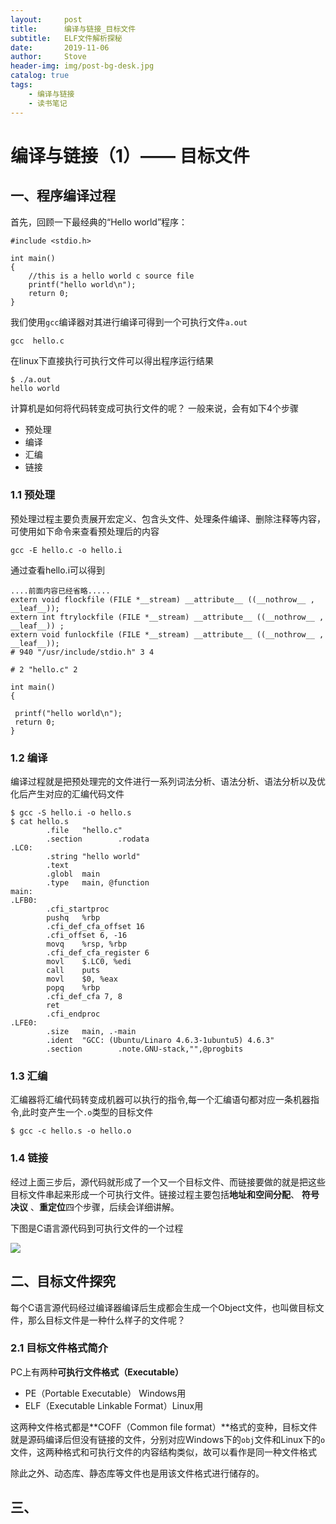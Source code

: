 ```yaml
---
layout:     post
title:      编译与链接_目标文件
subtitle:   ELF文件解析探秘
date:       2019-11-06
author:     Stove
header-img: img/post-bg-desk.jpg
catalog: true
tags:
    - 编译与链接
    - 读书笔记
--- 
```


# 编译与链接（1）—— 目标文件

## 一、程序编译过程
首先，回顾一下最经典的“Hello world”程序：
```
#include <stdio.h>

int main()
{
    //this is a hello world c source file
    printf("hello world\n");
    return 0;
}
```
我们使用`gcc`编译器对其进行编译可得到一个可执行文件`a.out`
```
gcc  hello.c
```
在linux下直接执行可执行文件可以得出程序运行结果
```
$ ./a.out 
hello world
```
计算机是如何将代码转变成可执行文件的呢？
一般来说，会有如下4个步骤
- 预处理
- 编译
- 汇编
- 链接

### 1.1 预处理
预处理过程主要负责展开宏定义、包含头文件、处理条件编译、删除注释等内容，可使用如下命令来查看预处理后的内容
```
gcc -E hello.c -o hello.i
```
通过查看hello.i可以得到
```
....前面内容已经省略.....
extern void flockfile (FILE *__stream) __attribute__ ((__nothrow__ , __leaf__));
extern int ftrylockfile (FILE *__stream) __attribute__ ((__nothrow__ , __leaf__)) ;
extern void funlockfile (FILE *__stream) __attribute__ ((__nothrow__ , __leaf__));
# 940 "/usr/include/stdio.h" 3 4

# 2 "hello.c" 2

int main()
{

 printf("hello world\n");
 return 0;
}
```
### 1.2 编译

编译过程就是把预处理完的文件进行一系列词法分析、语法分析、语法分析以及优化后产生对应的汇编代码文件

```
$ gcc -S hello.i -o hello.s
$ cat hello.s
        .file   "hello.c"
        .section        .rodata
.LC0:
        .string "hello world"
        .text
        .globl  main
        .type   main, @function
main:
.LFB0:
        .cfi_startproc
        pushq   %rbp
        .cfi_def_cfa_offset 16
        .cfi_offset 6, -16
        movq    %rsp, %rbp
        .cfi_def_cfa_register 6
        movl    $.LC0, %edi
        call    puts
        movl    $0, %eax
        popq    %rbp
        .cfi_def_cfa 7, 8
        ret
        .cfi_endproc
.LFE0:
        .size   main, .-main
        .ident  "GCC: (Ubuntu/Linaro 4.6.3-1ubuntu5) 4.6.3"
        .section        .note.GNU-stack,"",@progbits
```

### 1.3 汇编
汇编器将汇编代码转变成机器可以执行的指令,每一个汇编语句都对应一条机器指令,此时变产生一个`.o`类型的目标文件

```
$ gcc -c hello.s -o hello.o
```
### 1.4 链接
经过上面三步后，源代码就形成了一个又一个目标文件、而链接要做的就是把这些目标文件串起来形成一个可执行文件。链接过程主要包括**地址和空间分配**、 **符号决议** 、**重定位**四个步骤，后续会详细讲解。


下图是C语言源代码到可执行文件的一个过程

![](https://tva1.sinaimg.cn/large/006y8mN6ly1g8ooj3ah34j316o0mg0x7.jpg)
## 二、目标文件探究
每个C语言源代码经过编译器编译后生成都会生成一个Object文件，也叫做目标文件，那么目标文件是一种什么样子的文件呢？
### 2.1 目标文件格式简介
PC上有两种**可执行文件格式（Executable）**

- PE（Portable Executable） Windows用
- ELF（Executable Linkable Format）Linux用


这两种文件格式都是**COFF（Common file format）**格式的变种，目标文件就是源码编译后但没有链接的文件，分别对应Windows下的`obj`文件和Linux下的`o`文件，这两种格式和可执行文件的内容结构类似，故可以看作是同一种文件格式

除此之外、动态库、静态库等文件也是用该文件格式进行储存的。

 
## 三、
